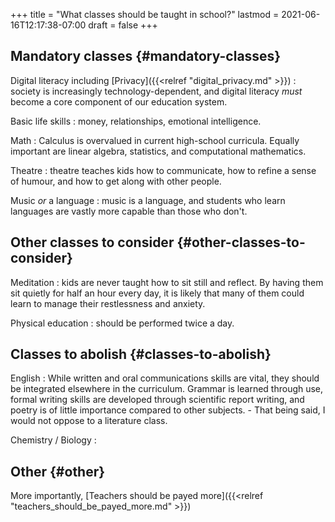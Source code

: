 +++
title = "What classes should be taught in school?"
lastmod = 2021-06-16T12:17:38-07:00
draft = false
+++

## Mandatory classes {#mandatory-classes}

Digital literacy including [Privacy]({{<relref "digital_privacy.md" >}})
: society is increasingly technology-dependent, and digital literacy _must_ become a core component of our education system.


Basic life skills
: money, relationships, emotional intelligence.


Math
: Calculus is overvalued in current high-school curricula. Equally important are linear algebra, statistics, and computational mathematics.


Theatre
: theatre teaches kids how to communicate, how to refine a sense of humour, and how to get along with other people.


Music _or_ a language
: music is a language, and students who learn languages are vastly more capable than those who don't.


## Other classes to consider {#other-classes-to-consider}

Meditation
: kids are never taught how to sit still and reflect. By having them sit quietly for half an hour every day, it is likely that many of them could learn to manage their restlessness and anxiety.


Physical education
: should be performed twice a day.


## Classes to abolish {#classes-to-abolish}

English
: While written and oral communications skills are vital, they should be integrated elsewhere in the curriculum. Grammar is learned through use, formal writing skills are developed through scientific report writing, and poetry is of little importance compared to other subjects.
    -   That being said, I would not oppose to a literature class.


Chemistry / Biology
:


## Other {#other}

More importantly, [Teachers should be payed more]({{<relref "teachers_should_be_payed_more.md" >}})
